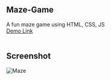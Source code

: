 ## Maze-Game
A fun maze game using HTML, CSS, JS<br>
<a href="https://jo-erl.github.io/Maze-Game/">Demo Link</a><br><br>
## Screenshot
![Maze](https://github.com/user-attachments/assets/ff904dff-211c-4c45-840a-60749c6e43e1)

